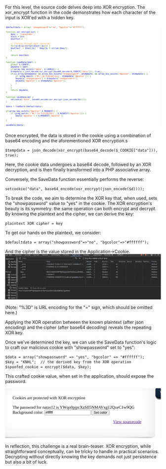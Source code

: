 For this level, the source code delves deep into XOR encryption. The xor_encrypt function in the code demonstrates how each character of the input is XOR'ed with a hidden key. 

<img title="inspect html" alt="Alt text" src="image_resources/natas11_code.png">

Once encrypted, the data is stored in the cookie using a combination of base64 encoding and the aforementioned XOR encryption.s
```
$tempdata = json_decode(xor_encrypt(base64_decode($_COOKIE["data"])), true);
```
Here, the cookie data undergoes a base64 decode, followed by an XOR decryption, and is then finally transformed into a PHP associative array.

Conversely, the SaveData function essentially performs the reverse:

```
setcookie("data", base64_encode(xor_encrypt(json_encode($d))));
```

To break the code, we aim to determine the XOR key that, when used, sets the "showpassword" value to "yes" in the cookie. The XOR encryption's beauty is its symmetry: the same operation can both encrypt and decrypt. By knowing the plaintext and the cipher, we can derive the key:

```
plaintext XOR cipher = key
```

To get our hands on the plaintext, we consider:

```
$defaultdata = array("showpassword"=>"no", "bgcolor"=>"#ffffff");
```

And the cipher is the value stored in the Application->Cookie.
<img title="inspect html" alt="Alt text" src="image_resources/natas11_cookie.png">

(Note: "%3D" is URL encoding for the "=" sign, which should be omitted here.)

Applying the XOR operation between the known plaintext (after json encoding) and the cipher (after base64 decoding) reveals the repeating XOR key.

Once we've determined the key, we can use the SaveData function's logic to craft our malicious cookie with "showpassword" set to "yes":

```
$data = array("showpassword" => "yes", "bgcolor" => "#ffffff");
$key = "KNHL";  // the derived key from the XOR operation
$spoofed_cookie = encrypt($data, $key);
```

This crafted cookie value, when set in the application, should 
expose the password.

<img title="inspect html" alt="Alt text" src="image_resources/natas11_pass.png">

In reflection, this challenge is a real brain-teaser. XOR encryption, while straightforward conceptually, can be tricky to handle in practical scenarios. Decrypting without directly knowing the key demands not just persistence but also a bit of luck.
